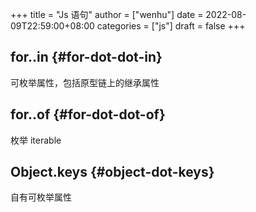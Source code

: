 +++
title = "Js 语句"
author = ["wenhu"]
date = 2022-08-09T22:59:00+08:00
categories = ["js"]
draft = false
+++

## for..in {#for-dot-dot-in}

可枚举属性，包括原型链上的继承属性


## for..of {#for-dot-dot-of}

枚举 iterable


## Object.keys {#object-dot-keys}

自有可枚举属性
